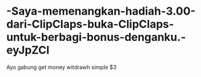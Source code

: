 # -Saya-memenangkan-hadiah-3.00-dari-ClipClaps-buka-ClipClaps-untuk-berbagi-bonus-denganku.-eyJpZCI
Ayo gabung get money witdrawh simple $3
